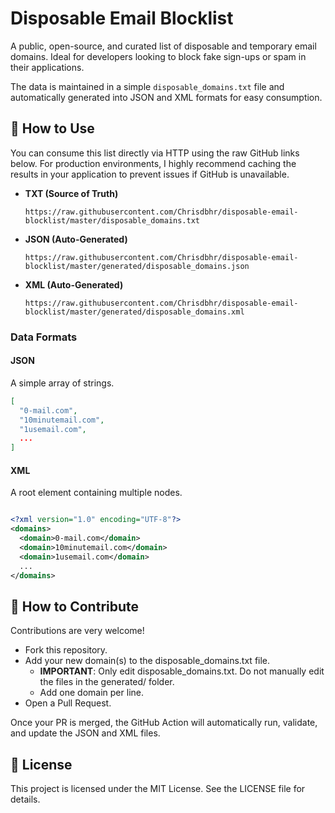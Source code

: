 # Disposable Email Blocklist

A public, open-source, and curated list of disposable and temporary email domains. Ideal for developers looking to block fake sign-ups or spam in their applications.

The data is maintained in a simple `disposable_domains.txt` file and automatically generated into JSON and XML formats for easy consumption.

## 🚀 How to Use

You can consume this list directly via HTTP using the raw GitHub links below. For production environments, I highly recommend caching the results in your application to prevent issues if GitHub is unavailable.

* **TXT (Source of Truth)**
    ```
    https://raw.githubusercontent.com/Chrisdbhr/disposable-email-blocklist/master/disposable_domains.txt
    ```

* **JSON (Auto-Generated)**
    ```
    https://raw.githubusercontent.com/Chrisdbhr/disposable-email-blocklist/master/generated/disposable_domains.json
    ```

* **XML (Auto-Generated)**
    ```
    https://raw.githubusercontent.com/Chrisdbhr/disposable-email-blocklist/master/generated/disposable_domains.xml
    ```

### Data Formats

#### JSON
A simple array of strings.
```json
[
  "0-mail.com",
  "10minutemail.com",
  "1usemail.com",
  ...
]
```

#### XML
A root <domains> element containing multiple <domain> nodes.

```XML

<?xml version="1.0" encoding="UTF-8"?>
<domains>
  <domain>0-mail.com</domain>
  <domain>10minutemail.com</domain>
  <domain>1usemail.com</domain>
  ...
</domains>
```

## 🤝 How to Contribute
Contributions are very welcome!

- Fork this repository.
- Add your new domain(s) to the disposable_domains.txt file.
  - **IMPORTANT**: Only edit disposable_domains.txt. Do not manually edit the files in the generated/ folder.
  - Add one domain per line.
- Open a Pull Request.

Once your PR is merged, the GitHub Action will automatically run, validate, and update the JSON and XML files.

## 📄 License
This project is licensed under the MIT License. See the LICENSE file for details.

